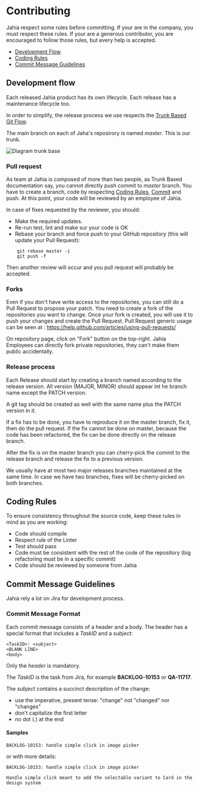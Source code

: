 # Contributing

Jahia respect some rules before committing. If your are in the company, you must respect these rules.
If your are a generous contributor, you are encouraged to follow those rules, but every help is accepted.


- [Development Flow](#development-flow)
- [Coding Rules](#rules)
- [Commit Message Guidelines](#commit)


## <a name="development-flow"></a> Development flow

Each released Jahia product has its own lifecycle. Each release has a maintenance lifecycle too.

In order to simplify, the release process we use respects the [Trunk Based Git Flow](https://trunkbaseddevelopment.com/).

The main branch on each of Jaha's reposirory is named *master*. This is our trunk.


![Diagram trunk base](https://trunkbaseddevelopment.com/trunk1.png)

### Pull request

As team at Jahia is composed of more than two people, as Trunk Based documentation say, you cannot directly push commit to *master* branch. You have to create a branch, code by respecting [Coding Rules](#rules), [Commit](#commit) and push. At this point, your code will be reviewed by an employee of Jahia.

In case of fixes requested by the reviewer, you should:

- Make the required updates.
- Re-run test, lint and make sur your code is OK
- Rebase your branch and force push to your GitHub repository (this will update your Pull Request):

```
    git rebase master -i
    git push -f
```

Then another review will occur and you pull request will probably be accepted.

### Forks

Even if you don't have write access to the repositories, you can still do a Pull Request to propose your patch. You need to create a fork of the repositories you want to change. Once your fork is created, you will use it to push your changes and create the Pull Request. Pull Request generic usage can be seen at : https://help.github.com/articles/using-pull-requests/

On repository page, click on "Fork" button on the top-right. Jahia Employees can directly fork private repositories, they can't make them public accidentally.

### Release process

Each Release should start by creating a branch named according to the release version. All version (MAJOR, MINOR) should appear int he branch name except the PATCH version.

A git tag should be created as well with the same name plus the PATCH version in it.

If a fix has to be done, you have to reproduce it on the master branch, fix it, then do the pull request. If the fix cannot be done on master, because the code has been refactored, the fix can be done directly on the release branch.

After the fix is on the master branch you can cherry-pick the commit to the release branch and release the fix to a previous version.

We usually have at most two major releases branches maintained at the same time. In case we have two branches, fixes will be cherry-picked on both branches. 

##  <a name="rules"></a> Coding Rules

To ensure consistency throughout the source code, keep these rules in mind as you are working:

- Code should compile
- Respect rule of the Linter
- Test should pass
- Code must be consistent with the rest of the code of the repository (big refactoring must be in a specific commit)
- Code should be reviewed by someone from Jahia

## <a name="commit"></a> Commit Message Guidelines

Jahia rely a lot on Jira for development process.

### Commit Message Format

Each commit message consists of a header and a body. The header has a special format that includes a *TaskID* and a *subject*:

```
<TaskID>: <subject>
<BLANK LINE>
<body>
```

Only the *header* is mandatory.

The *TaskID* is the task from Jira, for example **BACKLOG-10153** or **QA-11717**.

The *subject* contains a succinct description of the change:

- use the imperative, present tense: "change" not "changed" nor "changes"
- don't capitalize the first letter
- no dot (.) at the end


#### Samples

```
BACKLOG-10153: handle simple click in image picker
```

or with more details:

```
BACKLOG-10153: handle simple click in image picker

Handle simple click meant to add the selectable variant to Card in the design system
```